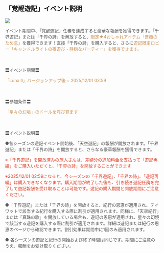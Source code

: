 ## 「覚醒遊記」イベント説明
<img src="https://sdk.hoyoverse.com/upload/ann/2025/10/15/2e50be5c06c117dec3b40711f925e19d_4109524146540576149.jpg">
<p style="white-space: pre-wrap; text-align: left;"><span style="color:rgba(85,85,85,1)">イベント期間中、「覚醒遊記」任務を達成すると豪華な報酬を獲得できます。「千界遊記」または「千界の詩」を解放すると、</span><span style="color:rgba(204,146,85,1)">限定★4おしゃれアイテム「薔薇のため息」</span><span style="color:rgba(85,85,85,1)">を獲得できます！直接「千界の詩」を購入すると、さらに</span><span style="color:rgba(204,146,85,1)">遊記限定ロビー「キャンドルライトの夜遊び・静穏なパーティー」を獲得できます。</span></p><p style="white-space: pre-wrap; min-height: 1.5em; text-align: left;"><span style="color:rgba(51,51,51,1)"> </span></p><p style="white-space: pre-wrap; text-align: left;"><span style="color:rgba(85,85,85,1)">〓イベント期間〓</span></p><p style="white-space: pre-wrap; text-align: left;"><span style="color:rgba(204,146,85,1)">「Luna Ⅱ」バージョンアップ後 ~ <t class="t_lc" contenteditable="false"><span style="color:rgba(204,146,85,1)">2025/12/01 03:59</span></t></span></p><p style="white-space: pre-wrap; min-height: 1.5em; text-align: left;"><span style="color:rgba(51,51,51,1)"> </span></p><p style="white-space: pre-wrap; text-align: left;"><span style="color:rgba(85,85,85,1)">〓参加条件〓</span></p><p style="white-space: pre-wrap; text-align: left;"><span style="color:rgba(204,146,85,1)">「星々の幻境」のドールを呼び覚ます</span></p><p style="white-space: pre-wrap; min-height: 1.5em; text-align: left;"><span style="color:rgba(51,51,51,1)"> </span></p><p style="white-space: pre-wrap; text-align: left;"><span style="color:rgba(85,85,85,1)">〓イベント説明〓</span></p><p style="white-space: pre-wrap; text-align: left;"><span style="color:rgba(85,85,85,1)">●各シーズンの遊記イベント開始後、「天空遊記」の報酬が開放されます。「千界遊記」または「千界の詩」を開放すると、さらなる豪華報酬を獲得できます。</span></p><p style="white-space: pre-wrap; text-align: left;"><span style="color:rgba(223,64,42,1)">※「千界遊記」を開放済みの旅人さんは、差額分の追加料金を支払って「遊記再編」をご購入いただくと、「千界の詩」を開放することができます</span></p><p style="white-space: pre-wrap; text-align: left;"><span style="color:rgba(223,64,42,1)">※2025/12/01 02:59になると、今シーズンの「千界遊記」、「千界の詩」、「遊記再編」は購入できなくなります。購入期間が終了した後も、引き続き遊記任務を完了して遊記報酬を受け取ることは可能です。遊記の購入期間と開放期間にご注意ください。</span></p><p style="white-space: pre-wrap; text-align: left;"><span style="color:rgba(85,85,85,1)">●「千界遊記」または「千界の詩」を開放すると、紀行の恩恵が適用され、テイワットで該当する紀行を購入する際に割引が適用されます。同様に、「天空紀行」または「真珠の歌」を開放している場合も、遊記の恩恵が適用され、星々の幻境で該当する遊記を購入する際に割引が適用されます。詳細は遊記または紀行の恩恵のページから確認できます。割引効果は期間中に1回のみ適用されます。</span></p><p style="white-space: pre-wrap; text-align: left;"><span style="color:rgba(85,85,85,1)">● 各シーズンの遊記と紀行の開始および終了時間は同じです。期間にご注意のうえ、報酬をお受け取りください。</span></p><p style="white-space: pre-wrap; min-height: 1.5em;"></p>
